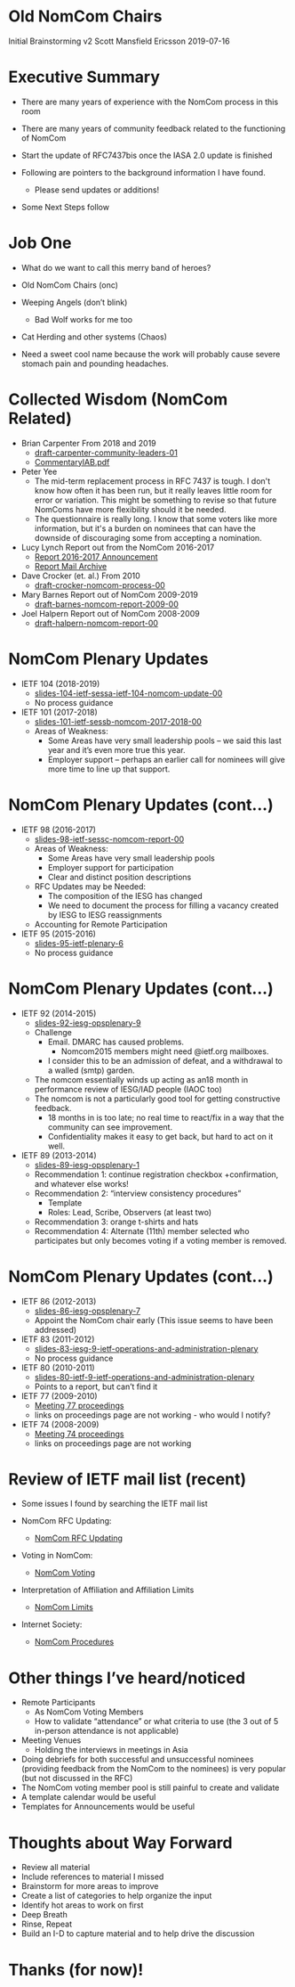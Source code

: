 # Old NomCom Chairs
Initial Brainstorming v2
Scott Mansfield
Ericsson
2019-07-16

# Executive Summary
* There are many years of experience with the NomCom process in this room
* There are many years of community feedback related to the functioning of NomCom
* Start the update of RFC7437bis once the IASA 2.0 update is finished

* Following are pointers to the background information I have found.
	* Please send updates or additions!
* Some Next Steps follow

# Job One
* What do we want to call this merry band of heroes?

* Old NomCom Chairs (onc)
* Weeping Angels (don’t blink)
	* Bad Wolf works for me too
* Cat Herding and other systems (Chaos)

* Need a sweet cool name because the work will probably cause severe stomach pain and pounding headaches.

# Collected Wisdom (NomCom Related)
* Brian Carpenter From 2018 and 2019
	* [draft-carpenter-community-leaders-01](https://tools.ietf.org/html/draft-carpenter-community-leaders-01)
	* [CommentaryIAB.pdf](https://www.cs.auckland.ac.nz/~brian/CommentaryIAB.pdf)
* Peter Yee
	* The mid-term replacement process in RFC 7437 is tough.  I don't know how often it has been run, but it really leaves little room for error or variation.  This might be something to revise so that future NomComs have more flexibility should it be needed.
	* The questionnaire is really long.  I know that some voters like more information, but it's a burden on nominees that can have the downside of discouraging some from accepting a nomination.
* Lucy Lynch Report out from the NomCom 2016-2017
	* [Report 2016-2017 Announcement](https://datatracker.ietf.org/nomcom/ann/91824/)
	* [Report Mail Archive](https://mailarchive.ietf.org/arch/browse/ietf/?q=nomcom&gbt=1&index=syCCh2rq1uuJP3T2_CNECHNCMd8 )
* Dave Crocker (et. al.) From 2010
	* [draft-crocker-nomcom-process-00](https://tools.ietf.org/html/draft-crocker-nomcom-process-00)
* Mary Barnes Report out of NomCom 2009-2019
	* [draft-barnes-nomcom-report-2009-00](https://tools.ietf.org/html/draft-barnes-nomcom-report-2009-00)
* Joel Halpern Report out of NomCom 2008-2009
	* [draft-halpern-nomcom-report-00](https://tools.ietf.org/html/draft-halpern-nomcom-report-00)

# NomCom Plenary Updates
* IETF 104 (2018-2019)
	* [slides-104-ietf-sessa-ietf-104-nomcom-update-00](https://datatracker.ietf.org/meeting/104/materials/slides-104-ietf-sessa-ietf-104-nomcom-update-00)
	* No process guidance	
* IETF 101 (2017-2018)
	* [slides-101-ietf-sessb-nomcom-2017-2018-00](https://datatracker.ietf.org/meeting/101/materials/slides-101-ietf-sessb-nomcom-2017-2018-00)
	* Areas of Weakness:
		* Some Areas have very small leadership pools – we said this last year and it’s even more true this year.
		* Employer support – perhaps an earlier call for nominees will give more time to line up that support.

# NomCom Plenary Updates (cont...)
* IETF 98 (2016-2017)
	* [slides-98-ietf-sessc-nomcom-report-00](https://datatracker.ietf.org/meeting/98/materials/slides-98-ietf-sessc-nomcom-report-00 )
	* Areas of Weakness:
		* Some Areas have very small leadership pools
		* Employer support for participation
		* Clear and distinct position descriptions
	* RFC Updates may be Needed:
		* The composition of the IESG has changed
		* We need to document the process for filling a vacancy created by IESG to IESG reassignments
	* Accounting for Remote Participation
* IETF 95 (2015-2016)
	* [slides-95-ietf-plenary-6](https://datatracker.ietf.org/meeting/95/materials/slides-95-ietf-plenary-6)
	* No process guidance

# NomCom Plenary Updates (cont...)
* IETF 92 (2014-2015)
	* [slides-92-iesg-opsplenary-9](https://datatracker.ietf.org/meeting/92/materials/slides-92-iesg-opsplenary-9)
	* Challenge
		* Email. DMARC has caused problems.
			* Nomcom2015 members might need @ietf.org mailboxes.
		* I consider this to be an admission of defeat, and a withdrawal to a walled (smtp) garden.
	* The nomcom essentially winds up acting as an18 month in performance review of IESG/IAD people (IAOC too)
	* The nomcom is not a particularly good tool for getting constructive feedback.
		* 18 months in is too late; no real time to react/fix in a way that the community can see improvement.
		* Confidentiality makes it easy to get back, but hard to act on it well. 
* IETF 89 (2013-2014)
	* [slides-89-iesg-opsplenary-1](https://datatracker.ietf.org/meeting/89/materials/slides-89-iesg-opsplenary-1 )
	* Recommendation 1: continue registration checkbox +confirmation, and whatever else works! 
	* Recommendation 2: “interview consistency procedures” 
		* Template
		* Roles: Lead, Scribe, Observers (at least two)
	* Recommendation 3: orange t-shirts and hats
	* Recommendation 4: Alternate (11th) member selected who participates but only becomes voting if a voting member is removed. 

# NomCom Plenary Updates (cont...)
* IETF 86 (2012-2013)
	* [slides-86-iesg-opsplenary-7](https://datatracker.ietf.org/meeting/86/materials/slides-86-iesg-opsplenary-7)
	* Appoint the NomCom chair early (This issue seems to have been addressed)
* IETF 83 (2011-2012)
	* [slides-83-iesg-9-ietf-operations-and-administration-plenary](https://datatracker.ietf.org/meeting/83/materials/slides-83-iesg-9-ietf-operations-and-administration-plenary)
	* No process guidance
* IETF 80 (2010-2011)
	* [slides-80-ietf-9-ietf-operations-and-administration-plenary](https://datatracker.ietf.org/meeting/80/materials/slides-80-ietf-9-ietf-operations-and-administration-plenary )
	* Points to a report, but can’t find it
* IETF 77 (2009-2010)
	* [Meeting 77 proceedings](https://datatracker.ietf.org/meeting/77/proceedings)
	* links on proceedings page are not working - who would I notify?
* IETF 74 (2008-2009)
	* [Meeting 74 proceedings](https://datatracker.ietf.org/meeting/74/proceedings)
	* links on proceedings page are not working

# Review of IETF mail list (recent)
* Some issues I found by searching the IETF mail list

* NomCom RFC Updating:
	* [NomCom RFC Updating](https://mailarchive.ietf.org/arch/msg/ietf/pBKnRwTgGktte7RgVHqJyDcrdHY)
* Voting in NomCom:
	* [NomCom Voting](https://mailarchive.ietf.org/arch/msg/ietf/syCCh2rq1uuJP3T2_CNECHNCMd8)
* Interpretation of Affiliation and Affiliation Limits
	* [NomCom Limits](https://mailarchive.ietf.org/arch/msg/ietf/RLUfK9WV2W0XDrhLg83_BkW8ykM )
* Internet Society:
	* [NomCom Procedures](https://mailarchive.ietf.org/arch/msg/ietf/Ugu6O_5tCnNzTUmVzIuhNFKPzbE )

# Other things I’ve heard/noticed
* Remote Participants
	* As NomCom Voting Members
	* How to validate “attendance” or what criteria to use (the 3 out of 5 in-person attendance is not applicable)
* Meeting Venues
	* Holding the interviews in meetings in Asia
* Doing debriefs for both successful and unsuccessful nominees (providing feedback from the NomCom to the nominees) is very popular (but not discussed in the RFC)
* The NomCom voting member pool is still painful to create and validate
* A template calendar would be useful
* Templates for Announcements would be useful

# Thoughts about Way Forward
* Review all material
* Include references to material I missed
* Brainstorm for more areas to improve
* Create a list of categories to help organize the input
* Identify hot areas to work on first
* Deep Breath
* Rinse, Repeat
* Build an I-D to capture material and to help drive the discussion

# Thanks (for now)!

